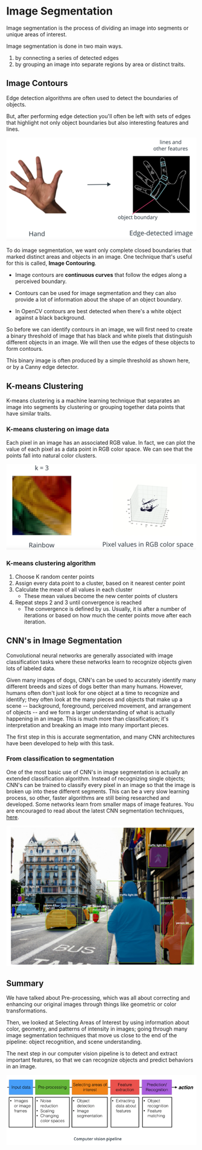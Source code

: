 # Image Segmentation

Image segmentation is the process of dividing an image into segments or unique areas of interest.

Image segmentation is done in two main ways.

1. by connecting a series of detected edges 
2. by grouping an image into separate regions by area or distinct traits.

## Image Contours

Edge detection algorithms are often used to detect the boundaries of objects.

But, after performing edge detection you'll often be left with sets of edges that highlight not only object boundaries but also interesting features and lines.

<img src='images/edge_detected_image.png'/>

To do image segmentation, we want only complete closed boundaries that marked distinct areas and objects in an image. One technique that's useful for this is called, **Image Contouring**.

* Image contours are **continuous curves** that follow the edges along a perceived boundary.

* Contours can be used for image segmentation and they can also provide a lot of information about the shape of an object boundary.

* In OpenCV contours are best detected when there's a white object against a black background.

So before we can identify contours in an image, we will first need to create a binary threshold of image
that has black and white pixels that distinguish different objects in an image. We will then use the edges of these objects to form contours.

This binary image is often produced by a simple threshold as shown here, or by a Canny edge detector.

## K-means Clustering

K-means clustering is a machine learning technique that separates an image into segments by clustering or grouping together data points that have similar traits. 

### K-means clustering on image data

Each pixel in an image has an associated RGB value. In fact, we can plot the value of each pixel as a data point in RGB color space. We can see that the points fall into natural color clusters.

<img src='images/pixel_values_in_RGB_space.png'/>

### K-means clustering algorithm

1. Choose K random center points
2. Assign every data point to a cluster, based on it nearest center point
3. Calculate the mean of all values in each cluster
	* These mean values become the new center points of clusters
4. Repeat steps 2 and 3 until convergence is reached
	* The convergence is defined by us. Usually, it is after a number of iterations or based on how much the center points move after each iteration. 

## CNN's in Image Segmentation

Convolutional neural networks are generally associated with image classification tasks where these networks learn to recognize objects given lots of labeled data. 

Given many images of dogs, CNN's can be used to accurately identify many different breeds and sizes of dogs better than many humans. However, humans often don't just look for one object at a time to recognize and identify; they often look at the many pieces and objects that make up a scene -- background, foreground, perceived movement, and arrangement of objects -- and we form a larger understanding of what is actually happening in an image. This is much more than classification; it's interpretation and breaking an image into many important pieces.

The first step in this is accurate segmentation, and many CNN architectures have been developed to help with this task.

### From classification to segmentation

One of the most basic use of CNN's in image segmentation is actually an extended classification algorithm. Instead of recognizing single objects; CNN's can be trained to classify every pixel in an image so that the image is broken up into these different segments. This can be a very slow learning process, so other, faster algorithms are still being researched and developed. Some networks learn from smaller maps of image features. You are encouraged to read about the latest CNN segmentation techniques, [here](https://blog.athelas.com/a-brief-history-of-cnns-in-image-segmentation-from-r-cnn-to-mask-r-cnn-34ea83205de4).

<img src='images/pixel_level_cnn_segmentation.png'/>

## Summary

We have talked about Pre-processing, which was all about correcting and enhancing our original images through things like geometric or color transformations.

Then, we looked at Selecting Areas of Interest by using information about color, geometry, and patterns of intensity in images; going through many image segmentation techniques that move us close to the end of the pipeline: object recognition, and scene understanding.

The next step in our computer vision pipeline is to detect and extract important features, so that we can recognize objects and predict behaviors in an image.

<img src='images/computer_vision_pipeline.png'/>

